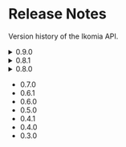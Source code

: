 # Release Notes

Version history of the Ikomia API.

<details>
  <summary>0.9.0</summary>
  
___
This release introduces many break changes as we change the naming convention of the Python bindings from the C++ core. The complete API is now in Snake Case style for all functions, there is no more difference between pure Python and C++ API. These changes may occur during the consolidation period of the API marked by the 0.x.x versions.

**New features**:

    OpenCV 4.7.0
    Python 3.10 support
    MLFlow 1.30
    Remove authentication to install and load algorithms from Ikomia HUB
    Algorithms lazy loading to speed up API initialization
    New base classes for common computer vision tasks:
        object detection
        semantic segmentation
        instance segmentation
        keypoints detection
    Add workflow text I/O
    Add internal algorithms: OpenCV Blur and StackBlur
    Add automatic conversion from instance segmentation I/O to semantic I/O

**Improvements**:

    New auto-completion system (ik module)
    New documentation
    Algorithm parameters are set from dict structure (not C++ structure anymore)
    Filtering process for object detection, instance segmentation and semantic segmentation outputs
    Handle print() function for many API objects
    System to find best video writer back-end and codec for video export
    displayIO module (now part of ikomia.utils)
    Warn user when an algorithm is not connected to any other algorithm in a workflow

**Bug fixes**:

    Fix object detection graphics export
    Fix elapsed time computation for training workflows
    Fix JSON serialization of image I/O
    Fix wrong output filenames on batch processing
    Fix synchronous download method for workflow tasks
    ...
___
</details>

<details>
  <summary>0.8.1</summary>
  
___
**Improvements**:
- Timeout support while writing videos
- Add Python bindings for executeActions() for classes inheriting ikomia.core.CWorkflowTask
- Add download method in ikomia.core.CWorkflowTask
- Improve logging system
- Update and fix documentation
- Let training task starts if Tensorboard initialization failed

**Bug fixes**:
- Manage invalid ID passed to ikomia.dataprocess.CWorkflow.getTask()
- Fix legend image for semantic segmentation output
- Auto-completion process skip invalid plugins
- ...
___
</details>

<details>
  <summary>0.8.0</summary>
  
___
**New features**:
- New algorithms from the Ikomia HUB: YoloV7,  Open MMlab object detection, SparseInst (training and inference)
- Add filtering tasks for object detection, instance segmentation and semantic segmentation
- Add display for text data (Python data dict output for example)
- Add feature to blacklist Python packages that confict with Ikomia built-in packages
- Manage new workflow I/O: object detection, instance segmentation, semantic segmentation
- Add automatic I/O conversion between different types (ex: object detection output -> graphics input)


**Improvements**:
- Manage compilation architecture for C++ algorithms from Ikomia HUB


**Bug fixes**:
- Disable Tensorboard auto-start to avoid algorithm installation failure
- ...
___
</details>

* 0.7.0
* 0.6.1
* 0.6.0
* 0.5.0
* 0.4.1
* 0.4.0
* 0.3.0
